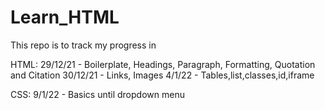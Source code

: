 # Learn_HTML

This repo is to track my progress in

HTML:
29/12/21 - Boilerplate, Headings, Paragraph, Formatting, Quotation and Citation
30/12/21 - Links, Images
4/1/22 - Tables,list,classes,id,iframe

CSS:
9/1/22 - Basics until dropdown menu
